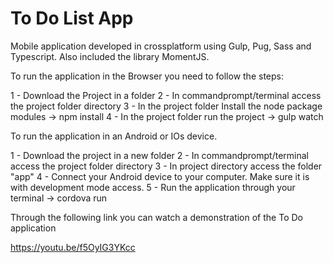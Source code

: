 # To Do List App
Mobile application developed in crossplatform using Gulp, Pug, Sass and Typescript.
Also included the library MomentJS.

To run the application in the Browser you need to follow the steps:

1 - Download the Project in a folder
2 - In commandprompt/terminal access the project folder directory
3 - In the project folder Install the node package modules -> npm install
4 - In the project folder run the project -> gulp watch

To run the application in an Android or IOs device.

1 - Download the project in a new folder
2 - In commandprompt/terminal access the project folder directory
3 - In project directory access the folder "app"
4 - Connect your Android device to your computer. Make sure it is with development mode access.
5 - Run the application through your terminal -> cordova run

Through the following link you can watch a demonstration of the To Do application

https://youtu.be/f5OyIG3YKcc

